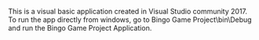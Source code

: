 This is a visual basic application created in Visual Studio community 2017.
To run the app directly from windows, go to Bingo Game Project\bin\Debug and run the Bingo Game Project Application. 
	
